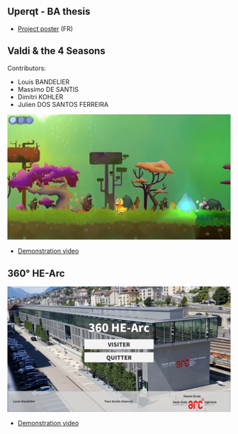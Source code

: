 ## Uperqt - BA thesis
- [Project poster](uperqt_poster.pdf) (FR)

## Valdi & the 4 Seasons
Contributors:
- Louis BANDELIER
- Massimo DE SANTIS
- Dimitri KOHLER
- Julien DOS SANTOS FERREIRA

[![Valdi & the 4 Seasons](valdi_cover.png)](https://youtu.be/zzIR6NazFuk)

- [Demonstration video](https://youtu.be/zzIR6NazFuk)

## 360° HE-Arc
[![360° HE-Arc](360_hearc_cover.png)](https://youtu.be/wWhQ7abRNOc)

- [Demonstration video](https://youtu.be/wWhQ7abRNOc)
